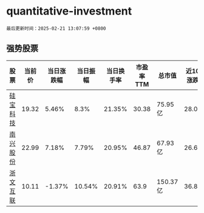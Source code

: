 # quantitative-investment

`最后更新时间：2025-02-21 13:07:59 +0800`

## 强势股票

|股票|当前价|当日涨跌幅|当日振幅|当日换手率|市盈率TTM|总市值|近10日涨跌幅|
|----|----|----|----|----|----|----|----|
|[硅宝科技](https://xueqiu.com/S/SZ300019)|19.32|5.46%|8.3%|21.35%|30.38|75.95亿|28.03%|
|[南兴股份](https://xueqiu.com/S/SZ002757)|22.99|7.18%|7.79%|20.95%|46.87|67.93亿|26.67%|
|[浙文互联](https://xueqiu.com/S/SH600986)|10.11|-1.37%|10.54%|20.91%|63.9|150.37亿|36.81%|
